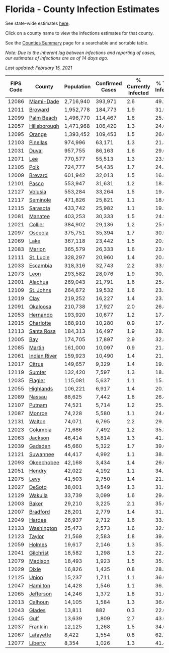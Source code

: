# Florida - County Infection Estimates

See state-wide estimates [here](/infections/us-fl).

Click on a county name to view the infections estimates for that county.

See the [Counties Summary](/infections/summary-counties) page for a searchable and sortable table.

*Note: Due to the inherent lag between infections and reporting of cases, our estimates of infections are as of 14 days ago.*

*Last updated: February 15, 2021*

|   FIPS Code |                       County |   Population |   Confirmed Cases |   % Currently Infected |   % Total Infected |
|-------------|------------------------------|--------------|-------------------|------------------------|--------------------|
|       12086 |     [Miami-Dade](miami-dade) |    2,716,940 |           393,971 |                    2.6 |               49.2 |
|       12011 |           [Broward](broward) |    1,952,778 |           184,773 |                    1.9 |               31.9 |
|       12099 |     [Palm Beach](palm-beach) |    1,496,770 |           114,467 |                    1.6 |               25.5 |
|       12057 | [Hillsborough](hillsborough) |    1,471,968 |           106,420 |                    1.3 |               24.0 |
|       12095 |             [Orange](orange) |    1,393,452 |           109,453 |                    1.5 |               26.0 |
|       12103 |         [Pinellas](pinellas) |      974,996 |            63,171 |                    1.3 |               21.3 |
|       12031 |               [Duval](duval) |      957,755 |            86,163 |                    1.6 |               29.6 |
|       12071 |                   [Lee](lee) |      770,577 |            55,513 |                    1.3 |               23.9 |
|       12105 |                 [Polk](polk) |      724,777 |            54,435 |                    1.7 |               24.3 |
|       12009 |           [Brevard](brevard) |      601,942 |            32,013 |                    1.5 |               16.8 |
|       12101 |               [Pasco](pasco) |      553,947 |            31,631 |                    1.2 |               18.3 |
|       12127 |           [Volusia](volusia) |      553,284 |            33,264 |                    1.5 |               19.4 |
|       12117 |         [Seminole](seminole) |      471,826 |            25,821 |                    1.1 |               18.0 |
|       12115 |         [Sarasota](sarasota) |      433,742 |            25,982 |                    1.1 |               19.5 |
|       12081 |           [Manatee](manatee) |      403,253 |            30,333 |                    1.5 |               24.9 |
|       12021 |           [Collier](collier) |      384,902 |            29,136 |                    1.2 |               25.6 |
|       12097 |           [Osceola](osceola) |      375,751 |            35,394 |                    1.7 |               30.9 |
|       12069 |                 [Lake](lake) |      367,118 |            23,442 |                    1.5 |               20.5 |
|       12083 |             [Marion](marion) |      365,579 |            26,333 |                    1.6 |               23.0 |
|       12111 |       [St. Lucie](st.-lucie) |      328,297 |            20,960 |                    1.4 |               20.8 |
|       12033 |         [Escambia](escambia) |      318,316 |            32,743 |                    2.2 |               33.9 |
|       12073 |                 [Leon](leon) |      293,582 |            28,076 |                    1.9 |               30.1 |
|       12001 |           [Alachua](alachua) |      269,043 |            21,791 |                    1.6 |               25.8 |
|       12109 |       [St. Johns](st.-johns) |      264,672 |            19,532 |                    1.6 |               23.5 |
|       12019 |                 [Clay](clay) |      219,252 |            16,227 |                    1.4 |               23.7 |
|       12091 |         [Okaloosa](okaloosa) |      210,738 |            17,927 |                    2.0 |               26.8 |
|       12053 |         [Hernando](hernando) |      193,920 |            10,677 |                    1.2 |               17.4 |
|       12015 |       [Charlotte](charlotte) |      188,910 |            10,280 |                    0.9 |               17.4 |
|       12113 |     [Santa Rosa](santa-rosa) |      184,313 |            16,497 |                    1.9 |               28.7 |
|       12005 |                   [Bay](bay) |      174,705 |            17,897 |                    2.9 |               32.8 |
|       12085 |             [Martin](martin) |      161,000 |            10,097 |                    0.9 |               21.3 |
|       12061 | [Indian River](indian-river) |      159,923 |            10,490 |                    1.4 |               21.1 |
|       12017 |             [Citrus](citrus) |      149,657 |             9,329 |                    1.4 |               19.5 |
|       12119 |             [Sumter](sumter) |      132,420 |             7,597 |                    1.3 |               18.3 |
|       12035 |           [Flagler](flagler) |      115,081 |             5,637 |                    1.1 |               15.5 |
|       12055 |       [Highlands](highlands) |      106,221 |             6,917 |                    1.4 |               20.7 |
|       12089 |             [Nassau](nassau) |       88,625 |             7,442 |                    1.8 |               26.4 |
|       12107 |             [Putnam](putnam) |       74,521 |             5,714 |                    1.2 |               25.1 |
|       12087 |             [Monroe](monroe) |       74,228 |             5,580 |                    1.1 |               24.6 |
|       12131 |             [Walton](walton) |       74,071 |             6,795 |                    2.2 |               29.1 |
|       12023 |         [Columbia](columbia) |       71,686 |             7,492 |                    1.2 |               35.3 |
|       12063 |           [Jackson](jackson) |       46,414 |             5,814 |                    1.3 |               41.3 |
|       12039 |           [Gadsden](gadsden) |       45,660 |             5,322 |                    1.7 |               39.0 |
|       12121 |         [Suwannee](suwannee) |       44,417 |             4,992 |                    1.1 |               38.5 |
|       12093 |     [Okeechobee](okeechobee) |       42,168 |             3,434 |                    1.4 |               26.6 |
|       12051 |             [Hendry](hendry) |       42,022 |             4,192 |                    1.1 |               34.1 |
|       12075 |                 [Levy](levy) |       41,503 |             2,750 |                    1.4 |               21.2 |
|       12027 |             [DeSoto](desoto) |       38,001 |             3,549 |                    1.3 |               31.5 |
|       12129 |           [Wakulla](wakulla) |       33,739 |             3,099 |                    1.6 |               29.4 |
|       12003 |               [Baker](baker) |       29,210 |             3,225 |                    2.1 |               35.6 |
|       12007 |         [Bradford](bradford) |       28,201 |             2,779 |                    1.4 |               31.2 |
|       12049 |             [Hardee](hardee) |       26,937 |             2,712 |                    1.6 |               33.5 |
|       12133 |     [Washington](washington) |       25,473 |             2,573 |                    1.6 |               32.9 |
|       12123 |             [Taylor](taylor) |       21,569 |             2,583 |                    1.8 |               39.4 |
|       12059 |             [Holmes](holmes) |       19,617 |             2,146 |                    1.3 |               35.3 |
|       12041 |       [Gilchrist](gilchrist) |       18,582 |             1,298 |                    1.3 |               22.8 |
|       12079 |           [Madison](madison) |       18,493 |             1,923 |                    1.5 |               35.5 |
|       12029 |               [Dixie](dixie) |       16,826 |             1,435 |                    0.8 |               28.3 |
|       12125 |               [Union](union) |       15,237 |             1,711 |                    1.1 |               36.0 |
|       12047 |         [Hamilton](hamilton) |       14,428 |             1,546 |                    1.1 |               36.1 |
|       12065 |       [Jefferson](jefferson) |       14,246 |             1,372 |                    1.8 |               31.6 |
|       12013 |           [Calhoun](calhoun) |       14,105 |             1,584 |                    1.3 |               36.6 |
|       12043 |             [Glades](glades) |       13,811 |               882 |                    0.3 |               22.0 |
|       12045 |                 [Gulf](gulf) |       13,639 |             1,809 |                    2.7 |               43.6 |
|       12037 |         [Franklin](franklin) |       12,125 |             1,268 |                    1.5 |               34.0 |
|       12067 |       [Lafayette](lafayette) |        8,422 |             1,554 |                    0.8 |               62.7 |
|       12077 |           [Liberty](liberty) |        8,354 |             1,026 |                    1.3 |               41.4 |